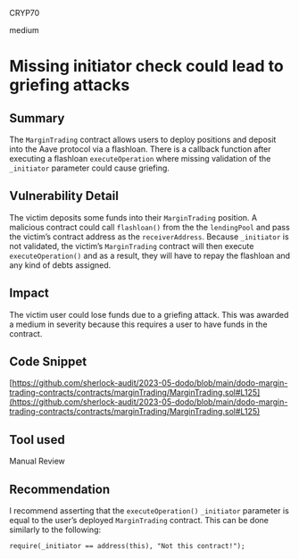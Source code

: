 CRYP70

medium

# Missing initiator check could lead to griefing attacks

## Summary

The `MarginTrading` contract allows users to deploy positions and deposit into the Aave protocol via a flashloan. There is a callback function after executing a flashloan `executeOperation` where missing validation of the `_initiator` parameter could cause griefing.

## Vulnerability Detail

The victim deposits some funds into their `MarginTrading` position. A malicious contract could call `flashloan()` from the the `lendingPool` and pass the victim’s contract address as the `receiverAddress`. Because `_initiator` is not validated, the victim’s `MarginTrading` contract will then execute `executeOperation()` and as a result, they will have to repay the flashloan and any kind of debts assigned. 

## Impact

The victim user could lose funds due to a griefing attack. This was awarded a medium in severity because this requires a user to have funds in the contract.

## Code Snippet

[https://github.com/sherlock-audit/2023-05-dodo/blob/main/dodo-margin-trading-contracts/contracts/marginTrading/MarginTrading.sol#L125](https://github.com/sherlock-audit/2023-05-dodo/blob/main/dodo-margin-trading-contracts/contracts/marginTrading/MarginTrading.sol#L125)

## Tool used

Manual Review

## Recommendation

I recommend asserting that the `executeOperation()` `_initiator` parameter is equal to the user’s deployed `MarginTrading` contract. This can be done similarly to the following:

`require(_initiator == address(this), "Not this contract!");`